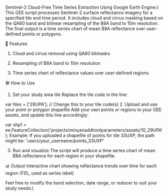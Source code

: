 Sentinel-2 Cloud-Free Time Series Extraction Using Google Earth Engine:)
This GEE script processes Sentinel-2 surface reflectance imagery for a specified tile and time period. It includes cloud and cirrus masking based on the QA60 band and bilinear resampling of the B8A band to 10m resolution. The final output is a time series chart of mean B8A reflectance over user-defined points or polygons.

📌 Features
1. Cloud and cirrus removal using QA60 bitmasks

2. Resampling of B8A band to 10m resolution

3. Time series chart of reflectance values over user-defined regions

🛠 How to Use
1. Set your study area tile
Replace the tile code in the line:

var tiles = ['29UPA']; // Change this to your tile code(s)
2. Upload and use your point or polygon shapefile
Add your own points or regions to your GEE assets, and update this line accordingly:

var shp1 = ee.FeatureCollection('projects/minyanaddtionlparameters/assets/10_29UPA');
Example:
If you uploaded a shapefile of points for tile 33UXP, the path might be:
'users/your_username/points_33UXP'

3. Run and visualize
The script will produce a time series chart of mean B8A reflectance for each region in your shapefile.

📊 Output
Interactive chart showing reflectance trends over time for each region (FID_ used as series label)

Feel free to modify the band selection, date range, or reducer to suit your study needs:)
